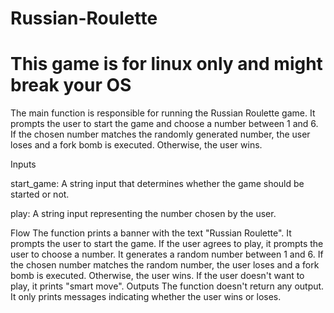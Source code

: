 # Russian-Roulette
# This game is for linux only and might break your OS 
The main function is responsible for running the Russian Roulette game. It prompts the user to start the game and choose a number between 1 and 6. If the chosen number matches the randomly generated number, the user loses and a fork bomb is executed. Otherwise, the user wins.

Inputs

start_game: A string input that determines whether the game should be started or not.

play: A string input representing the number chosen by the user.


Flow
The function prints a banner with the text "Russian Roulette".
It prompts the user to start the game.
If the user agrees to play, it prompts the user to choose a number.
It generates a random number between 1 and 6.
If the chosen number matches the random number, the user loses and a fork bomb is executed.
Otherwise, the user wins.
If the user doesn't want to play, it prints "smart move".
Outputs
The function doesn't return any output. It only prints messages indicating whether the user wins or loses.




